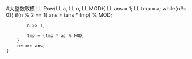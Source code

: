 #大整数取模
	LL Pow(LL a, LL n, LL MOD){
	    LL ans = 1;
	    LL tmp = a;
	    while(n != 0){
	        if(n % 2 == 1)  ans = (ans * tmp) % MOD;
	
	        n >> 1;
	
	        tmp = (tmp * a) % MOD;
	    }
	    return ans;
	}
